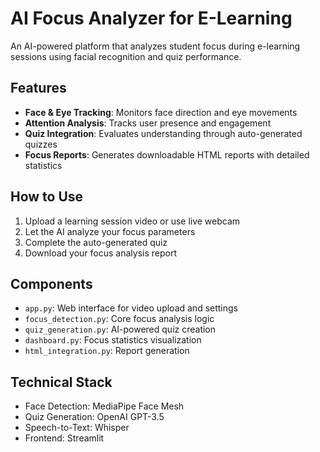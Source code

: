 # AI Focus Analyzer for E-Learning

An AI-powered platform that analyzes student focus during e-learning sessions using facial recognition and quiz performance.

## Features

- **Face & Eye Tracking**: Monitors face direction and eye movements
- **Attention Analysis**: Tracks user presence and engagement
- **Quiz Integration**: Evaluates understanding through auto-generated quizzes
- **Focus Reports**: Generates downloadable HTML reports with detailed statistics

## How to Use

1. Upload a learning session video or use live webcam
2. Let the AI analyze your focus parameters
3. Complete the auto-generated quiz
4. Download your focus analysis report

## Components

- `app.py`: Web interface for video upload and settings
- `focus_detection.py`: Core focus analysis logic
- `quiz_generation.py`: AI-powered quiz creation
- `dashboard.py`: Focus statistics visualization
- `html_integration.py`: Report generation

## Technical Stack

- Face Detection: MediaPipe Face Mesh
- Quiz Generation: OpenAI GPT-3.5
- Speech-to-Text: Whisper
- Frontend: Streamlit